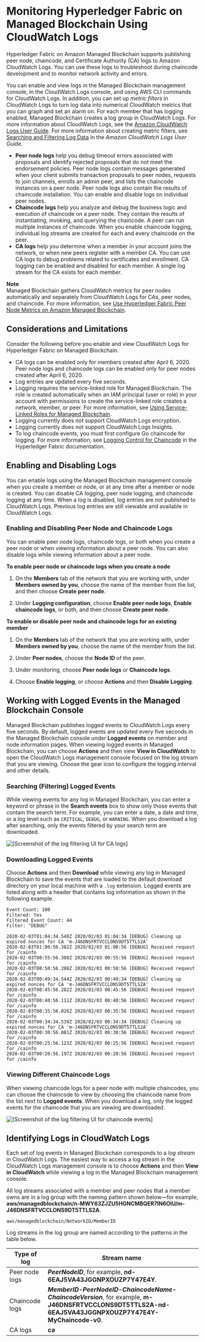 # Monitoring Hyperledger Fabric on Managed Blockchain Using CloudWatch Logs<a name="monitoring-cloudwatch-logs"></a>

Hyperledger Fabric on Amazon Managed Blockchain supports publishing peer node, chaincode, and Certificate Authority \(CA\) logs to Amazon CloudWatch Logs\. You can use these logs to troubleshoot during chaincode development and to monitor network activity and errors\.

You can enable and view logs in the Managed Blockchain management console, in the CloudWatch Logs console, and using AWS CLI commands for CloudWatch Logs\. In addition, you can set up *metric filters* in CloudWatch Logs to turn log data into numerical CloudWatch metrics that you can graph and set an alarm on\. For each member that has logging enabled, Managed Blockchain creates a log group in CloudWatch Logs\. For more information about CloudWatch Logs, see the [Amazon CloudWatch Logs User Guide](https://docs.aws.amazon.com/AmazonCloudWatch/latest/logs/)\. For more information about creating metric filters, see [Searching and Filtering Log Data](https://docs.aws.amazon.com/AmazonCloudWatch/latest/logs/MonitoringLogData.html) in the *Amazon CloudWatch Logs User Guide*\.
+ **Peer node logs** help you debug timeout errors associated with proposals and identify rejected proposals that do not meet the endorsement policies\. Peer node logs contain messages generated when your client submits transaction proposals to peer nodes, requests to join channels, enrolls an admin peer, and lists the chaincode instances on a peer node\. Peer node logs also contain the results of chaincode installation\. You can enable and disable logs on individual peer nodes\.
+ **Chaincode logs** help you analyze and debug the business logic and execution of chaincode on a peer node\. They contain the results of instantiating, invoking, and querying the chaincode\. A peer can run multiple instances of chaincode\. When you enable chaincode logging, individual log streams are created for each and every chaincode on the peer\.
+ **CA logs** help you determine when a member in your account joins the network, or when new peers register with a member CA\. You can use CA logs to debug problems related to certificates and enrollment\. CA logging can be enabled and disabled for each member\. A single log stream for the CA exists for each member\.

**Note**  
Managed Blockchain gathers CloudWatch metrics for peer nodes automatically and separately from CloudWatch Logs for CAs, peer nodes, and chaincode\. For more information, see [Use Hyperledger Fabric Peer Node Metrics on Amazon Managed Blockchain](managed-blockchain-peer-node-metrics.md)\. 

## Considerations and Limitations<a name="monitoring-considerations"></a>

Consider the following before you enable and view CloudWatch Logs for Hyperledger Fabric on Managed Blockchain\.
+ CA logs can be enabled only for members created after April 6, 2020\. Peer node logs and chaincode logs can be enabled only for peer nodes created after April 6, 2020\.
+ Log entries are updated every five seconds\.
+ Logging requires the service\-linked role for Managed Blockchain\. The role is created automatically when an IAM principal \(user or role\) in your account with permissions to create the service\-linked role creates a network, member, or peer\. For more information, see [Using Service\-Linked Roles for Managed Blockchain](using-service-linked-roles.md)\.
+ Logging currently does not support CloudWatch Logs encryption\.
+ Logging currently does not support CloudWatch Logs Insights\.
+ To log chaincode events, you must first configure Go chaincode for logging\. For more information, see [Logging Control for Chaincode](https://hyperledger-fabric.readthedocs.io/en/release-2.2/logging-control.html#chaincode) in the Hyperledger Fabric documentation\.

## Enabling and Disabling Logs<a name="monitoring-enable"></a>

You can enable logs using the Managed Blockchain management console when you create a member or node, or at any time after a member or node is created\. You can disable CA logging, peer node logging, and chaincode logging at any time\. When a log is disabled, log entries are not published to CloudWatch Logs\. Previous log entries are still viewable and available in CloudWatch Logs\.

### Enabling and Disabling Peer Node and Chaincode Logs<a name="enable-peer-chaincode-logs"></a>

You can enable peer node logs, chaincode logs, or both when you create a peer node or when viewing information about a peer node\. You can also disable logs while viewing information about a peer node\.

**To enable peer node or chaincode logs when you create a node**

1. On the **Members** tab of the network that you are working with, under **Members owned by you**, choose the name of the member from the list, and then choose **Create peer node**\.

1. Under **Logging configuration**, choose **Enable peer node logs**, **Enable chaincode logs**, or both, and then choose **Create peer node**\.

**To enable or disable peer node and chaincode logs for an existing member**

1. On the **Members** tab of the network that you are working with, under **Members owned by you**, choose the name of the member from the list\.

1. Under **Peer nodes**, choose the **Node ID** of the peer\.

1. Under monitoring, choose **Peer node logs** or **Chaincode logs**\.

1. Choose **Enable logging**, or choose **Actions** and then **Disable Logging**\.

## Working with Logged Events in the Managed Blockchain Console<a name="work-with-logged-events"></a>

Managed Blockchain publishes logged events to CloudWatch Logs every five seconds\. By default, logged events are updated every five seconds in the Managed Blockchain console under **Logged events** on member and node information pages\. When viewing logged events in Managed Blockchain, you can choose **Actions** and then view **View in CloudWatch** to open the CloudWatch Logs management console focused on the log stream that you are viewing\. Choose the gear icon to configure the logging interval and other details\.

### Searching \(Filtering\) Logged Events<a name="filter-logs"></a>

While viewing events for any log in Managed Blockchain, you can enter a keyword or phrase in the **Search events** box to show only those events that contain the search term\. For example, you can enter a date, a date and time, or a log level such as `CRITICAL`, `DEBUG`, or `WARNING`\. When you download a log after searching, only the events filtered by your search term are downloaded\.

![\[Screenshot of the log filtering UI for CA logs\]](http://docs.aws.amazon.com/managed-blockchain/latest/hyperledger-fabric-dev/images/filter_CA_logs.png)

### Downloading Logged Events<a name="download-logs"></a>

Choose **Actions** and then **Download** while viewing any log in Managed Blockchain to save the events that are loaded to the default download directory on your local machine with a `.log` extension\. Logged events are listed along with a header that contains log information as shown in the following example\.

```
Event Count: 100
Filtered: Yes
Filtered Event Count: 44
Filter: "DEBUG"

2020-02-03T01:04:34.548Z 2020/02/03 01:04:34 [DEBUG] Cleaning up expired nonces for CA 'm-J46DNSFRTVCCLONS9DT5TTLS2A'
2020-02-03T01:00:56.382Z 2020/02/03 01:00:56 [DEBUG] Received request for /cainfo
2020-02-03T00:55:56.308Z 2020/02/03 00:55:56 [DEBUG] Received request for /cainfo
2020-02-03T00:50:56.208Z 2020/02/03 00:50:56 [DEBUG] Received request for /cainfo
2020-02-03T00:49:34.544Z 2020/02/03 00:49:34 [DEBUG] Cleaning up expired nonces for CA 'm-J46DNSFRTVCCLONS9DT5TTLS2A'
2020-02-03T00:45:56.282Z 2020/02/03 00:45:56 [DEBUG] Received request for /cainfo
2020-02-03T00:40:56.111Z 2020/02/03 00:40:56 [DEBUG] Received request for /cainfo
2020-02-03T00:35:56.026Z 2020/02/03 00:35:56 [DEBUG] Received request for /cainfo
2020-02-03T00:34:34.539Z 2020/02/03 00:34:34 [DEBUG] Cleaning up expired nonces for CA 'm-J46DNSFRTVCCLONS9DT5TTLS2A'
2020-02-03T00:30:56.081Z 2020/02/03 00:30:56 [DEBUG] Received request for /cainfo
2020-02-03T00:25:56.123Z 2020/02/03 00:25:56 [DEBUG] Received request for /cainfo
2020-02-03T00:20:56.197Z 2020/02/03 00:20:56 [DEBUG] Received request for /cainfo
```

### Viewing Different Chaincode Logs<a name="view-chaincode-logs"></a>

When viewing chaincode logs for a peer node with multiple chaincodes, you can choose the chaincode to view by choosing the chaincode name from the list next to **Logged events**\. When you download a log, only the logged events for the chaincode that you are viewing are downloaded\.

![\[Screenshot of the log filtering UI for chaincode events\]](http://docs.aws.amazon.com/managed-blockchain/latest/hyperledger-fabric-dev/images/choose_chaincode_log.png)

## Identifying Logs in CloudWatch Logs<a name="monitoring-identify-in-cloudwatch"></a>

Each set of log events in Managed Blockchain corresponds to a *log stream* in CloudWatch Logs\. The easiest way to access a log stream in the CloudWatch Logs management console is to choose **Actions** and then **View in CloudWatch** while viewing a log in the Managed Blockchain management console\.

All log streams associated with a member and peer nodes that a member owns are in a log group with the naming pattern shown below—for example, **aws/managedblockchain/n\-MWY63ZJZU5HGNCMBQER7IN6OIU/m\-J46DNSFRTVCCLONS9DT5TTLS2A**\.

```
aws/managedblockchain/NetworkID/MemberID
```

Log streams in the log group are named according to the patterns in the table below\.


| Type of log | Stream name | 
| --- | --- | 
|  Peer node logs  |  ***PeerNodeID***, for example, **nd\-6EAJ5VA43JGGNPXOUZP7Y47E4Y**\.  | 
|  Chaincode logs  |  ***MemberID*\-*PeerNodeID*\-*ChaincodeName*\-*ChaincodeVersion***, for example, **m\-J46DNSFRTVCCLONS9DT5TTLS2A\-nd\-6EAJ5VA43JGGNPXOUZP7Y47E4Y\-MyChaincode\-v0**\.  | 
|  CA logs  |  **ca**  | 